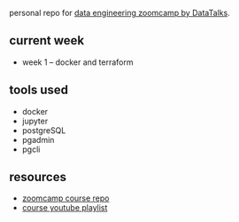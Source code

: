 personal repo for [data engineering zoomcamp by DataTalks](https://github.com/DataTalksClub/data-engineering-zoomcamp).


## current week

- week 1 – docker and terraform

## tools used

- docker
- jupyter
- postgreSQL
- pgadmin
- pgcli

## resources

- [zoomcamp course repo](https://github.com/DataTalksClub/data-engineering-zoomcamp)
- [course youtube playlist](https://www.youtube.com/playlist?list=PL3MmuxUbc_hItaT9XzYKOaT7k6LZ5QHxM)